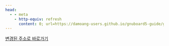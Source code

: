 ```yaml
---
head:
  - - meta
    - http-equiv: refresh
      content: 0; url=https://damoang-users.github.io/gnuboard5-guide/gnuboard/remove-youngcart.html
---
```


[변경된 주소로 바로가기](https://damoang-users.github.io/gnuboard5-guide/gnuboard/remove-youngcart.html)
